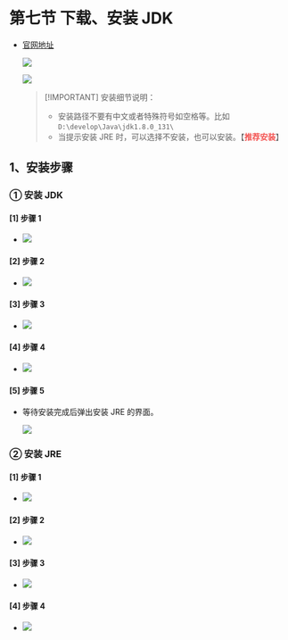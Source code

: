 # 第七节 下载、安装 JDK

- [官网地址](https://www.oracle.com/java/technologies/downloads/)

  ![](https://raw.githubusercontent.com/wehome-h/typora-images-repository/main/images/20240413153457.png)

  ![](https://raw.githubusercontent.com/wehome-h/typora-images-repository/main/images/20240413153517.png)

  > [!IMPORTANT] 安装细节说明：
  >
  > - 安装路径不要有中文或者特殊符号如空格等。比如 `D:\develop\Java\jdk1.8.0_131\`
  > - 当提示安装 JRE 时，可以选择不安装，也可以安装。【<strong style="color: #f3514f;">推荐安装</strong>】

## 1、安装步骤

### ① 安装 JDK

#### [1] 步骤 1

- ![](https://raw.githubusercontent.com/wehome-h/typora-images-repository/main/images/20240413154824.png)

#### [2] 步骤 2

- ![](https://raw.githubusercontent.com/wehome-h/typora-images-repository/main/images/20240413155134.png)

#### [3] 步骤 3

- ![](https://raw.githubusercontent.com/wehome-h/typora-images-repository/main/images/20240413155200.png)

#### [4] 步骤 4

- ![](https://raw.githubusercontent.com/wehome-h/typora-images-repository/main/images/20240413155222.png)

#### [5] 步骤 5

- 等待安装完成后弹出安装 JRE 的界面。

  ![](https://raw.githubusercontent.com/wehome-h/typora-images-repository/main/images/20240413155310.png)

### ② 安装 JRE

#### [1] 步骤 1

- ![](https://raw.githubusercontent.com/wehome-h/typora-images-repository/main/images/20240413155630.png)

#### [2] 步骤 2

- ![](https://raw.githubusercontent.com/wehome-h/typora-images-repository/main/images/20240413155649.png)

#### [3] 步骤 3

- ![](https://raw.githubusercontent.com/wehome-h/typora-images-repository/main/images/20240413155721.png)

#### [4] 步骤 4

- ![](https://raw.githubusercontent.com/wehome-h/typora-images-repository/main/images/20240413155745.png)
